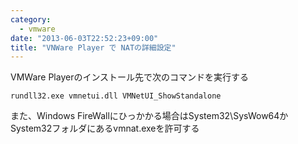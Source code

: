 ```yaml
--- 
category: 
  - vmware
date: "2013-06-03T22:52:23+09:00"
title: "VNWare Player で NATの詳細設定"
---
```


VMWare Playerのインストール先で次のコマンドを実行する

    rundll32.exe vmnetui.dll VMNetUI_ShowStandalone

また、Windows FireWallにひっかかる場合はSystem32\SysWow64かSystem32フォルダにあるvmnat.exeを許可する
